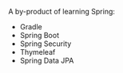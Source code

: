 A by-product of learning Spring:
* Gradle
* Spring Boot
* Spring Security
* Thymeleaf
* Spring Data JPA